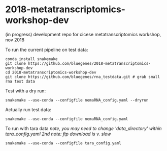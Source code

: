 # 2018-metatranscriptomics-workshop-dev
(in progress) development repo for cicese metatranscriptomics workshop, nov 2018

To run the current pipeline on test data:

``` 
conda install snakemake
git clone https://github.com/bluegenes/2018-metatranscriptomics-workshop-dev
cd 2018-metatranscriptomics-workshop-dev
git clone https://github.com/bluegenes/rna_testdata.git # grab small rna test data
```

Test with a dry run:

```
snakemake --use-conda --configfile nemaRNA_config.yaml --dryrun
```

Actually run test data:

```
snakemake --use-conda --configfile nemaRNA_config.yaml
```

To run with tara data
 *note, you may need to change 'data_directory' within tara_config.yaml*
 *2nd note: ftp download is v. slow*

```
snakemake --use-conda --configfile tara_config.yaml
```




